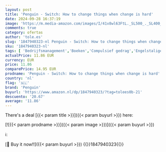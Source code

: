 ```yaml
---
layout: post
title: 'Penguin - Switch: How to change things when change is hard'
date: 2024-09-28 16:37:19
image: 'https://m.media-amazon.com/images/I/41v8wl63FtL._SL500_._SL400_.jpg'
comments: true
category: ofertas
author: 'tole.es'
slug: '1847940323-nl Penguin - Switch: How to change things when change is hard'
sku: '1847940323-nl'
tags: [ 'Bedrijfsmanagement','Boeken','Compulsief gedrag','Engelstalige boeken','Featured Categories','Geestelijke gezondheid','Gezin & lifestyle','Gezondheid, fitness & voeding','Strategisch management','Zakelijk management & leiderschap','Zakenwereld & economie','Zelfhulp','penguin','🇳🇱', ]
actualPrice: 11.86 EUR
currency: EUR
price: 11.86
comparePrice: 14.95 EUR
prodname: 'Penguin - Switch: How to change things when change is hard'
country: 'nl'
flag: '🇳🇱'
brand: 'Penguin'
buyurl: 'https://www.amazon.nl/dp/1847940323/?tag=tolees0b-21'
descuento: '20.67'
average: '11.86'
---
```


There's a deal [{{< param title >}}]({{< param buyurl >}})  here:

[![{{< param prodname >}}]({{< param image >}})]({{< param buyurl >}})

ℹ️:


[🛒 Buy it now!!]({{< param buyurl >}})
{{<world>}}1847940323{{</world>}}
